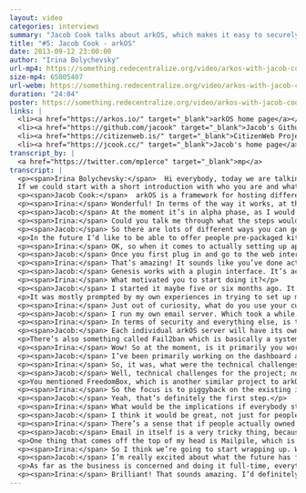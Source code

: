 ```yaml
---
layout: video
categories: interviews
summary: "Jacob Cook talks about arkOS, which makes it easy to securely self-host your websites, email and files. What would the world be like if we all hosted our own services?"
title: "#5: Jacob Cook - arkOS"
date: 2013-09-12 23:00:00
author: "Irina Bolychevsky"
url-mp4: https://something.redecentralize.org/video/arkos-with-jacob-cook.mp4
size-mp4: 65805407
url-webm: https://something.redecentralize.org/video/arkos-with-jacob-cook.webm
duration: "24:04"
poster: https://something.redecentralize.org/video/arkos-with-jacob-cook.jpg
links: |
  <li><a href="https://arkos.io/" target="_blank">arkOS home page</a></li>
  <li><a href="https://github.com/jacook" target="_blank">Jacob's Github</a></li>
  <li><a href="https://citizenweb.is/" target="_blank">CitizenWeb Project</a></li>
  <li><a href="https://jcook.cc/" target="_blank">Jacob's home page</a></li>
transcript_by: |
  <a href="https://twitter.com/mp1erce" target="_blank">mp</a>
transcript: |
  <p><span>Irina Bolychevsky:</span>  Hi everybody, today we are talking to Jacob Cook, the founder and creator of arkOS, a simple, easy-to-use server for self-hosting your email and websites.
  If we could start with a short introduction with who you are and what arkOS is.</p>
  <p><span>Jacob Cook:</span>  arkOS is a framework for hosting different services that you would want to host, whether that be a website, a blog, your email, your calendar, your contacts, anything that is traditionally hosted on the Internet by a platform service, even up to social networks. All of these can be done at home with your own server. This is usually not done by people because it’s very complicated. It takes a lot of time and money and effort to learn how to do all this. Well, what arkOS is designed to do is to allow you to do this easily, with a very intuitive and easy-to-use visual interface, to manage all the different moving parts. And in most cases it manages all those parts by itself without you having to do anything. And it allows you to do all this on very inexpensive, cheap and lightweight hardware. So right now it works on the Raspberry Pi, for example, which is a $35 microcomputer about the size of a credit card. You can run arkOS on that. Eventually it will be put out on other platforms as well. Personally, I’m a software developer and university student based out of Montreal. And there are other people contributing to the project around the world.</p>
  <p><span>Irina:</span> Wonderful! In terms of the way it works, at the moment, what stage of maturity is it at? Are you actively developing it? If I went and bought a Raspberry Pi tomorrow, what would I actually do to start hosting something? Can I host my email at the moment, for example?</p>
  <p><span>Jacob:</span> At the moment it’s in alpha phase, as I would refer to it. You can’t do a whole lot with it. But the major part of it, which is the framework, that actually allows you to install these different different plugins, manage them, and have them interact with each other, and then display the interface — that’s what’s in development at the moment. Presently you can install WordPress, which is a blogging platform, or ownCloud, which allows you to host files and calendars and contacts. You can use both of those through what I call the webapps interface, through arkOS right now. In the future there will be support for hosting your own email, other platforms, other than ownCloud, for hosting calendars and contacts. So at the moment it’s pretty rudimentary. It’s definitely in a bug-testing phase. But as time goes on I’m hoping to have more and more features. Email support should be done within one to two months. There should be a stable version for people to actually be able to do more than one thing by the end of the year, for sure.</p>
  <p><span>Irina:</span> Could you talk me through what the steps would be, when it’s finished, for an everyday user like myself? What would I need to do? Will you be selling Raspberry Pis with everything installed and set up? If not, what are the steps for me to set it up, install apps, and actually get it working?</p>
  <p><span>Jacob:</span> So there are lots of different ways you can get started with it now, or that you will be able to get started with it in the future. Presently, the most popular way seems to be to buy a Raspberry Pi from your local distributor. Get an SD card. Plug it in to the SD card port on whichever computer your using at home. And then you download the installer from the website. And the installer will actually write to the SD card all the data that needs to go on it. Once you’re done with that, you plug the SD card into the Raspberry Pi. Plug the Raspberry Pi into the router at home. And then on your laptop, or whatever computer you use day to day, you just open your browser, punch in a web address, then you can see everything from there. So that’s the quickest way to get started with it right now.</p>
  <p>In the future I’d like to be able to offer people pre-packaged kits that come with the Raspberry Pi. The SD card is already written. Basically the only thing you need to do is plug it into your router and then into the wall and you’re good to go. That’s something that might be coming in the future. Relatively inexpensive as well. But the installer is the big thing I’ve been working on recently. That is really helpful. It allows you to, like I said, install straight to the SD card without having to muss around with the terminal, or figure out how to use dd or any other Linux utilities. It just allows you to plug and go.</p>
  <p><span>Irina:</span> OK, so when it comes to actually setting up apps or installing everything, is there a visual interface that you bring up from your computer? How does it currently work, or how will it work?</p>
  <p><span>Jacob:</span> Once you first plug in and go to the web interface, which is assembled by the browser, you go through a quick wizard, you know to give it a name, to set your timezone, and stuff like that. Then it lands you at the main interface, which has tabs for all the applications you have, all the applications that are available. And when you go to the applications tab you can see a list. You see WordPress, ownCloud, file shares, etc., etc. You click the installation button and it will automatically download any dependencies that software requires in order to run on the Raspberry Pi. And it will also download the plugin which displays the visual interface through Genesis, which is what you use to see anything. So it’s basically one-click install for any of the plugins you’d ever want to use with it. And configuration is kept very minimal because of that.</p>
  <p><span>Irina:</span> That’s amazing! It sounds like you’ve done actually a lot of thinking in terms of how to make it straightforward. So that’s good to hear. Will other people be able to write applications for your operating system? Is that possible now?</p>
  <p><span>Jacob:</span> Genesis works with a plugin interface. It’s actually, the framework itself is forked from a prior project called Ajenti. Which is a server manager kind of like Webmin, if anyone is familiar with that. But what this platform allows you to do is write plugins in Python. You know, you can write a plugin in less than 100-200 lines of Python. So it’s pretty powerful and it doesn’t take a lot of time to do this. But these plugins provide the visual interface and management for the configuration files for whatever program you want to make work with arkOS and Genesis. So, that’s something that people who are interested in can do right now or anytime in the future. You develop the plugin, then they send it to me via a pull request and I can make it available in the applications menu that everyone sees. Just like that.</p>
  <p><span>Irina:</span> What motivated you to start doing it?</p>
  <p><span>Jacob:</span> I started it maybe five or six months ago. It’s part of an existing project I have at the moment called the CitizenWeb Project, which is basically just an initiative with me as the manager and a few other people who are contributing, to put a focus back on creating tools that allow people to use the Internet in a decentralized manner. Not having to rely on the large platform services like Google or social networks like Facebook in order to interact with each other in meaningful ways. It’s only half the battle to produce tools that do these things. A huge and very important piece is making sure that people are able to use these things that are not system administrators in Linux that have been spending ten years in the field. It really needs to be made usable on an interface and educational perspective for anyone that wants to use it. That’s something arkOS is really designed to tackle.</p>
  <p>It was mostly prompted by my own experiences in trying to set up my own server. I have a server at home. It doesn’t use arkOS at the moment, but it took me many, many months in order to get it to host all the different things that I need to. I don’t mean to brag, but I have probably more knowledge about Linux system administration than most individuals do that would want to use something like this. So just seeing how long that took and how much research on my part it took really prompted me to want to make that experience better for other people.</p>
  <p><span>Irina:</span> Just out of curiosity, what do you use your current server setup for? What took the longest to set up?</p>
  <p><span>Jacob:</span> I run my own email server. Which took a while. It’s mostly just learning how to set things up properly so the emails you send will get recognized by larger servers like Gmail, Hotmail, etc. They all have very specific rules to prevent spamming. Which is great, but it takes a while to set something up properly and to make it secure, which is very important. I also use it for XMPP chat. I have my own identity hosted there. I have an ownCloud instance setup. I have my website running from it. I have a Firefox sync server for my browser. So all of these things should be able to be hosted in arkOS ideally by the end of the year. I don’t see any reason why that shouldn’t be possible.
  <p><span>Irina:</span> In terms of security and everything else, is there anything special that needs to happen for that?</p>
  <p><span>Jacob:</span> Each individual arkOS server will have its own firewall. It’s something I’m actually working on presently for the next version. The firewall will allow you to say, ‘OK, for this specific application, say my WordPress blog, I want this only to be accessible in my local network.’ So no one outside of my house or wi-fi access point will be able to have access to this website and to read it. And this will be as easy as clicking a button and showing a pop-up and clicking ‘only in my local network’. So this is an interface I’m actively developing.</p>
  <p>There’s also something called Fail2ban which is basically a system that detects intrusion attempts, logs them, and performs actions based on them. For example, if it detects someone that’s trying to SSH into your system with multiple failed password attempts, it can automatically block that person’s IP address for a certain length of time. This is something else that is going to be integrated into arkOS, also on a per-service basis. So you say, ‘OK, well too many people are trying to hack into my WordPress installation. I want those IP addresses to be blocked for a certain amount of time.’ That’s also something that will be very easy to do and very easy to set up with arkOS. Like I said, those are all coming in the next version which should be ready by the end of the month.</p>
  <p><span>Irina:</span> Wow! So at the moment, is it primarily you working on it? What were the main technical challenges that you’ve faced?</p>
  <p><span>Jacob:</span> I’ve been primarily working on the dashboard and management system called Genesis. There’s another system, which I might mention a little bit later called Deluge, which is something a friend of mine Steve and a couple other people are working on. In essence it’s a way to implement dynamic DNS and port proxying. So for people who have ISPs that don’t let them host on certain ports, it might allow you to circumvent certain ports. Obviously I would never suggest that you breach any contracts, of course. But it allows you to host things from residential networks if you don’t, say, have a domain name of your own or you don’t know how to do these things. It allows you to escape all that bother. So that’s something that myself and a few other people are heading up as well. It’s also part of the arkOS projects. I’m sorry, I forgot the second part of your question.</p>
  <p><span>Irina:</span> So, it was, what were the technical challenges or what is different about arkOS compared to FreedomBox or other projects?</p>
  <p><span>Jacob:</span> Well, technical challenges for the project; no one has ever done something like this before. There are a lot of projects that are similar that allow you to visually manage your server, like the ones I mentioned earlier — Webmin, Ajenti, and so on. But these don’t necessarily make it easier for you to do so. And what I mean by that is, it gives you the visual interface, but it doesn’t put things in terms that regular people will understand. You still have to basically execute the same commands; it just shows you the pictures of those commands rather than having you have to type them out. So that’s a big technical challenge, because as you and a lot of people probably know, Linux is based in the terminal. Everything you do is in the terminal, and all of the visual interfaces that you interact with basically manage applications that run in the background and are configured by the terminal and by text files. So it’s a big hurdle to get everything to play nice with each other and then to have that visual interface to tie everything together, and to get it all to work seamlessly. So that’s the biggest deal.</p>
  <p>You mentioned FreedomBox, which is another similar project to arkOS. One of the differences between the two projects, as it stands now, is that with arkOS I’m really trying to focus on just self-hosting at the moment — being able to easily install and manage this content by one’s self. And that’s the first goal. We won’t go on to anything else until we get that goal complete and working well. FreedomBox itself is a great project; it’s basically designed to do a lot of the things that arkOS does, but it also puts a focus on inter-networking between devices and creating, as I understand it, a meshed topology between the different devices rather than totally relying on the Internet that we use every day. That’s something that arkOS might consider doing in the future, but like I said, we want to do one thing well first before we even consider moving on or creating new tools for anything.</p>
  <p><span>Irina:</span> So the focus is to piggyback on the existing infrastructure, but move people towards self-hosting content instead of providing a different way to connect and network between computers?</p>
  <p><span>Jacob:</span> Yeah, that’s definitely the first step.</p>
  <p><span>Irina:</span> What would be the implications if everybody starting using it? Say the majority of Canada in the next few months decided, ‘You know what, we’ve had enough of Gmail, Dropbox, or email clients,’ and installed arkOS and set it up. What do you think that would mean? What would that change? Is that something that is a motivating factor?</p>
  <p><span>Jacob:</span> I think it would be great, not just for people who enjoy their own privacy and enjoy being able to know their data is truly secure, but I think it would also be great for people who still want to use those platform services for certain things. The only way to really put pressure on these large companies that are totally driven by ad revenue is to start to, you know, attack them on their ad revenue, so to speak. Not to use hostile language or anything. But that’s the only way to really put pressure on them in an effective way. You can have initiatives that are run online to demand certain companies change practices or pay more attention to privacy or things like that. But the most effective way is certainly going to be providing a viable alternative for people to be able to use and to create some real competition, rather than competition just based on ‘Which server do you go with — A or B?’ instead of the entire topology that you might be able to have otherwise. So I think that would be the biggest consequence if everyone, or half the country started using it. I would also have a lot less free time on my hands, so I’m not sure if I should be encouraging that or not, yet!</p>
  <p><span>Irina:</span> There’s a sense that if people actually owned their own data, these companies would have to make money from other means, as opposed to just selling us stuff due to algorithms of when you’re most likely to buy a new Porsche or whatever it is. So at the moment however, if I was self-hosting my own email, whenever I’d email anybody else, or Gmail for example, there will still be copies everywhere else. Are you thinking about including encryption that gets around the fact that there is no way to control the end-to-end system?</p>
  <p><span>Jacob:</span> Email in itself is a very tricky thing, because not only do you have obviously something being sent out by one server, it’s being recorded by the next, and you have no control over the remote end. That’s something a lot of decentralized protocol developers and software developers have been wrestling with for a long time. How to solve that problem. Not being able to control the other end of your communication. To a certain extent that’s never going to be able to be solved with email as we know it today. That being said, there are tools in development right now that should be able to improve the likelihood of something being able to be end-to-end encrypted in an easy way.</p>
  <p>One thing that comes off the top of my head is Mailpile, which is a tool developed by some Icelandic developers who are seeking to create not only an indexing system to make email more legible on your home machine, but also improve the ways in which it can be automatically end-to-end encrypted between different users of Mailpile or other things. Tools like that I would love to be able to integrate into arkOS, provided that there’s a tool to encrypt something you want to host. You can be well assured that arkOS will definitely seek to implement that as well.</p>
  <p><span>Irina:</span> So I think we’re going to start wrapping up. What does the future hold? What are your plans for taking this forward? Is this something you’d love to do full-time or turn into a business? How can other people contribute and get involved?</p>
  <p><span>Jacob:</span> I’m really excited about what the future has for arkOS. The past few weeks have been really amazing; the show of support that people have given and said, ‘This is definitely something I want to use and that we need to see more of.’ So that’s been really heartening to keep me working on the project. Always looking for more people to contribute whether you have coding knowledge or not. If you know Python, if you know Golang, if you don’t know any languages at all but are good with foreign languages, for translations further down the road, or public relations, or anything like that. Don’t hesitate to contact me because those are definitely things that we need. And things that I’m trying to focus on as well.</p>
  <p>As far as the business is concerned and doing it full-time, everything that we have right now is open source and always will be. So there’s not going to be a business model based on arkOS per se. For the intermediary dynamic DNS server, Deluge, there will be overhead for that and we might have to charge depending on usage here and there. Not going to be expensive for sure. And like I said, offering pre-packaged Raspberry Pis would be something that we’d also be interested in doing. It’s more of an open-source community project than a business, and I intend to keep it that way as much as possible. We may be interested in doing a Kickstarter in the near future to support the project, and to put a lot of additional ideas that I haven’t mentioned yet into production and also offer those things to individuals. I have a lot of exciting things in store for that. And that should be ready in the next month or two. So stay tuned for that.</p>
  <p><span>Irina:</span> Brilliant! That sounds amazing. I’d definitely vote on the Kickstarter. I think I would be happy to support. And the pre-packaged deal. That wraps it up for today. So Jacob, thank you so much for taking the time to do this. arkos.io is the domain. Fantastic! Thank you very much.</p>
---
```


